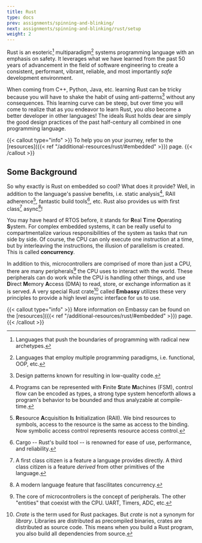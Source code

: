 ```yaml
---
title: Rust
type: docs
prev: assignments/spinning-and-blinking/
next: assignments/spinning-and-blinking/rust/setup
weight: 2
---
```


Rust is an esoteric[^1] multiparadigm[^2] systems programming language with an emphasis on safety.
It leverages what we have learned from the past 50 years of advancement in the field of software engineering
to create a consistent, performant, vibrant, reliable, and most importantly *safe* development environment.

When coming from C++, Python, Java, etc. learning Rust can be tricky because you will have to shake the
habit of using anti-patterns[^3] without any consequences. This learning curve can be steep, but over time you
will come to realize that as you endeavor to learn Rust, you *also* become a better developer in other
languages! The ideals Rust holds dear are simply the good design practices of the past half-century all combined
in one programming language.

{{< callout type="info" >}}
  To help you on your journey, refer to the [resources]({{< ref "/additional-resources/rust/#embedded" >}}) page.
{{< /callout >}}

## Some Background

So why exactly is Rust on embedded so cool? What does it provide?
Well, in addition to the language's passive benefits, i.e. static analysis[^4], RAII adherence[^5], fantastic build tools[^6], etc.
Rust also provides us with first class[^7] async[^8]!

You may have heard of RTOS before, it stands for **R**eal **T**ime **O**perating **S**ystem. For complex embedded systems, it can be
really useful to compartmentalize various responsibilities of the system as tasks that run side by side. Of course, the CPU can only
execute one instruction at a time, but by interleaving the instructions, the illusion of parallelism is created. This is called **concurrency**.

In addition to this, microcontrollers are comprised of more than just a CPU, there are many peripherals[^9] the CPU uses to interact with the world.
These peripherals can do work while the CPU is handling other things, and use **D**irect **M**emory **A**ccess (DMA) to read, store, or exchange
information as it is served. A very special Rust crate[^10] called **Embassy** utilizes these very principles to provide a high level async interface
for us to use.

{{< callout type="info" >}}
  More information on Embassy can be found on the [resources]({{< ref "/additional-resources/rust/#embedded" >}}) page.
{{< /callout >}}

[^1]: Languages that push the boundaries of programming with radical new archetypes.
[^2]: Languages that employ multiple programming paradigms, i.e. functional, OOP, etc.
[^3]: Design patterns known for resulting in low-quality code.
[^4]: Programs can be represented with **F**inite **S**tate **M**achines (FSM), control flow can be encoded as types, a strong type system henceforth allows
a program's behavior to be bounded and thus analyzable at compile-time.
[^5]: **R**esource **A**cquisition **I**s **I**nitialization (RAII). We bind resources to symbols, access to the resource
is the same as access to the binding. Now symbolic access control represents resource access control.
[^6]: Cargo -- Rust's build tool -- is renowned for ease of use, performance, and reliability.
[^7]: A first class citizen is a feature a language provides directly.
A third class citizen is a feature *derived* from other primitives of the language.
[^8]: A modern language feature that fascilitates concurrency.
[^9]: The core of microcontrollers is the concept of peripherals. The other "entities" that coexist with the CPU.
UART, Timers, ADC, etc.
[^10]: *Crate* is the term used for Rust packages. But *crate* is not a synonym
for *library*. Libraries are distributed as precompiled binaries, crates are
distributed as source code. This means when you build a Rust program, you also
build all dependencies from source.
